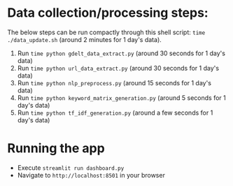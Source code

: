 # Data collection/processing steps:
The below steps can be run compactly through this shell script: `time ./data_update.sh` (around 2 minutes for 1 day's data).

1. Run `time python gdelt_data_extract.py` (around 30 seconds for 1 day's data)
2. Run `time python url_data_extract.py` (around 30 seconds for 1 day's data)
3. Run `time python nlp_preprocess.py` (around 15 seconds for 1 day's data)
4. Run `time python keyword_matrix_generation.py` (around 5 seconds for 1 day's data)
5. Run `time python tf_idf_generation.py` (around a few seconds for 1 day's data)


# Running the app
* Execute `streamlit run dashboard.py`
* Navigate to `http://localhost:8501` in your browser
